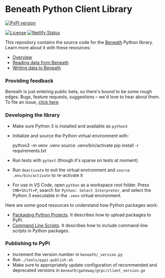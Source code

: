# Beneath Python Client Library

[![PyPI version](https://img.shields.io/pypi/v/beneath.svg)](https://pypi.org/project/beneath)
<!-- [![Docs badge](https://img.shields.io/badge/docs-latest-brightgreen.svg)](https://pypi.org/project/beneath) -->
[![License](https://img.shields.io/badge/license-MIT-brightgreen.svg)](LICENSE)
[![Netlify Status](https://api.netlify.com/api/v1/badges/e2dacc5a-486e-4043-9a42-350acb658efc/deploy-status)](https://app.netlify.com/sites/beneath-clients-python/deploys)

This repository contains the source code for the [Beneath](https://beneath.dev) Python library. Learn more about it with these resources:

- [Overview](https://about.beneath.dev/docs/overview/)
- [Reading data from Beneath](https://about.beneath.dev/docs/read-data-into-jupyter-notebook/)
- [Writing data to Beneath](https://about.beneath.dev/docs/write-data-from-your-app/)

### Providing feedback

Beneath is just entering public beta, so there's bound to be some rough edges. Bugs, feature requests, suggestions – we'd love to hear about them. To file an issue, [click here](https://gitlab.com/_beneath/beneath-python/issues).

### Developing the library

- Make sure Python 3 is installed and available as `python3`
- Initialize and source the Python virtual environment with:

    python3 -m venv .venv
    source .venv/bin/activate
    pip install -r requirements.txt

- Run tests with `pytest` (though it's sparse on tests at moment)
- Run `deactivate` to exit the virtual environment and `source .env/bin/activate` to re-activate it
- For use in VS Code, open `python` as a workspace root folder. Press `CMD+Shift+P`, search for `Python: Select Interpreter`, and select the Python 3 executable in the `.venv` virtual environment.

Here are some good resources to understand how Python packages work:

- [Packaging Python Projects](https://packaging.python.org/tutorials/packaging-projects/). It describes how to upload packages to PyPI.
- [Command Line Scripts](https://python-packaging.readthedocs.io/en/latest/command-line-scripts.html). It describes how to include command-line scripts in Python packages.

### Publishing to PyPI

- Increment the version number in `beneath/_version.py`
- Run `./tools/pypi-publish.sh`
- Make sure to appropriately update configuration of recommended and deprecated versions in `beneath/gateway/grpc/client_version.go`



<!-- TODO

https://www.npmjs.com/package/beneath

Intro

PYTHON USE CASES
- Load into Jupyter
- Query from web server API
- Write from web server API
- Running model and saving results

Combines a CLI and a python library. Based on Asyncio and requires Python X+.

Quick start
- In jupyter
- In code

Creating a client
- Authentication options

Reading from a stream

Writing to a stream

Admin functionality
- recommend CLI

-->
